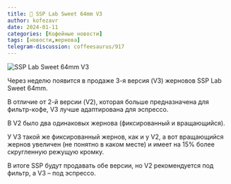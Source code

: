 ```yaml
---
title: 📰 SSP Lab Sweet 64mm V3
author: kofezavr
date: 2024-01-11
categories: [Кофейные новости]
tags: [новости,жернова]
telegram-discussion: coffeesaurus/917
--- 
```

![SSP Lab Sweet 64mm V3](/assets/img/posts/24/01/ls-v3.jpg.jpg)

Через неделю появится в продаже 3-я версия (V3) жерновов SSP Lab Sweet 64mm.

В отличие от 2-й версии (V2), которая больше предназначена для фильтр-кофе, V3 лучше адаптирована для эспрессо. 

В V2 было два одинаковых жернова (фиксированный и вращающийся).

У V3 такой же фиксированный жернов, как и у V2, а вот вращающийся жернов увеличен (не понятно в каком месте) и имеет на 15% более скругленную режущую кромку.

В итоге SSP будут продавать обе версии, но V2 рекомендуется под фильтр, а V3 – под эспрессо.